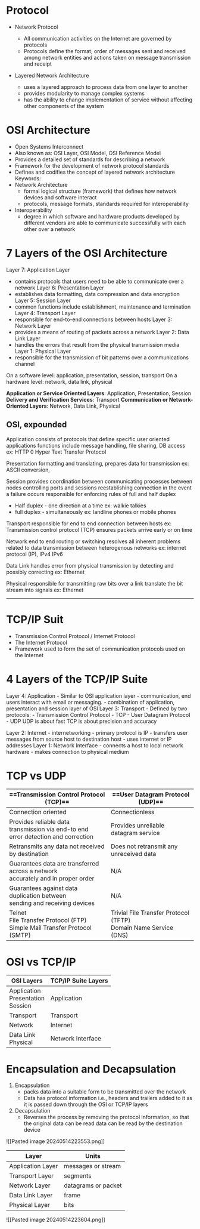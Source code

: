 
# Protocol
- Network Protocol
	- All communication activities on the Internet are governed by protocols
	- Protocols define the format, order of messages sent and received among network entities and actions taken on message transmission and receipt

- Layered Network Architecture
	- uses a layered approach to process data from one layer to another
	- provides modularity to manage complex systems
	- has the ability to change implementation of service without affecting other components of the system

# OSI Architecture
- Open Systems Interconnect
- Also known as: OSI Layer, OSI Model, OSI Reference Model
- Provides a detailed set of standards for describing a network
- Framework for the development of network protocol standards
- Defines and codifies the concept of layered network architecture
Keywords: 
- Network Architecture
	- formal logical structure (framework) that defines how network devices and software interact
	- protocols, message formats, standards required for interoperability
- Interoperability
	- degree in which software and hardware products developed by different vendors are able to communicate successfully with each other over a network


# 7 Layers of the OSI Architecture

Layer 7: Application Layer 
- contains protocols that users need to be able to communicate over a network
Layer 6: Presentation Layer
- establishes data formatting, data compression and data encryption
Layer 5: Session Layer
- common functions include establishment, maintenance and termination
Layer 4: Transport Layer
- responsible for end-to-end connections between hosts
Layer 3: Network Layer
- provides a means of routing of packets across a network
Layer 2: Data Link Layer
- handles the errors that result from the physical transmission media
Layer 1: Physical Layer
- responsible for the transmission of bit patterns over a communications channel

On a software level: application, presentation, session, transport
On a hardware level: network, data link, physical

**Application or Service Oriented Layers**: Application, Presentation, Session
**Delivery and Verification Services**: Transport
**Communication or Network-Oriented Layers**: Network, Data Link, Physical

## OSI, expounded

Application
	consists of protocols that define specific user oriented applications
	functions include message handling, file sharing, DB access
	ex: HTTP 0 Hyper Text Transfer Protocol

Presentation
	formatting and  translating, prepares data for transmission
	ex: ASCII conversion, 

Session
	provides coordination between communicating processes between nodes
	controlling ports and sessions
	reestablishing connection in the event a failure occurs
	responsible for enforcing rules of full and half duplex

- Half duplex - one direction at a time
	ex: walkie talkies
- full duplex - simultaneously
	ex: landline phones or mobile phones

Transport
	responsible for end to end connection between hosts
	ex: Transmission control protocol (TCP)
	ensures packets arrive early or on time

Network
	end to end routing or switching
	resolves all inherent problems related to data transmission between heterogenous networks
	ex: internet protocol (IP), IPv4 IPv6

Data Link 
	handles error from physical transmission by detecting and possibly correcting
	ex: Ethernet

Physical
	responsible for transmitting raw bits over a link
	translate the bit stream into signals
	ex: Ethernet

---- 
# TCP/IP Suit

- Transmission Control Protocol / Internet Protocol
- The Internet Protocol
- Framework used to form the set of communication protocols used on the Internet

# 4 Layers of the TCP/IP Suite


Layer 4: Application
	- Similar to OSI application layer
	- communication, end users interact with email or messaging. 
	- combination of application, presentation and session layer of OSI
Layer 3: Transport
	- Defined by two protocols:
		- Transmission Control Protocol - TCP
		- User Datagram Protocol - UDP
	UDP is about fast
	TCP is about precision and accuracy
	
Layer 2: Internet 
	- internetworking 
	- primary protocol is IP 
	- transfers user messages from source host to destination host
	- uses internet or IP addresses
Layer 1: Network Interface
	- connects a host to local network hardware
	- makes connection to physical medium

# TCP vs UDP
| ==**Transmission Control Protocol (TCP)**==                                          | **==User Datagram Protocol (UDP)==**                               |
| ------------------------------------------------------------------------------------ | ------------------------------------------------------------------ |
| Connection oriented                                                                  | Connectionless                                                     |
| Provides reliable data transmission via end-to end<br>error detection and correction | Provides unreliable datagram service                               |
| Retransmits any data not received by destination                                     | Does not retransmit any unreceived data                            |
| Guarantees data are transferred across a network<br>accurately and in proper order   | N/A                                                                |
| Guarantees against data duplication between<br>sending and receiving devices         | N/A                                                                |
| Telnet<br>File Transfer Protocol (FTP)<br>Simple Mail Transfer Protocol (SMTP)       | Trivial File Transfer Protocol (TFTP)<br>Domain Name Service (DNS) |
# OSI vs TCP/IP

| OSI Layers                             | TCP/IP Suite Layers |
| -------------------------------------- | ------------------- |
| Application<br>Presentation<br>Session | Application         |
| Transport                              | Transport           |
| Network                                | Internet            |
| Data Link<br>Physical                  | Network Interface   |

# Encapsulation and Decapsulation

1. Encapsulation
	- packs data into a suitable form to be transmitted over the network
	- Data has protocol information i.e., headers and trailers added to it as it is passed down through the OSI or TCP/IP layers
2. Decapsulation
	- Reverses the process by removing the protocol information, so that the original data can be read data can be read by the destination device

![[Pasted image 20240514223553.png]]


| Layer             | Units               |
| ----------------- | ------------------- |
| Application Layer | messages or stream  |
| Transport Layer   | segments            |
| Network Layer     | datagrams or packet |
| Data Link Layer   | frame               |
| Physical Layer    | bits                |

![[Pasted image 20240514223604.png]]

